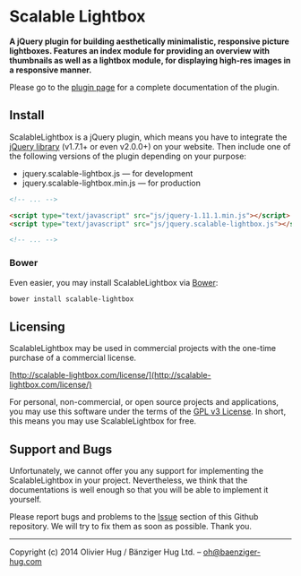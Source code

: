 Scalable Lightbox
=================

**A jQuery plugin for building aesthetically minimalistic, responsive picture lightboxes. Features an index module for providing an overview with thumbnails as well as a lightbox module, for displaying high-res images in a responsive manner.**

Please go to the [plugin page](http://scalable-lightbox.com/) for a complete documentation of the plugin.



## Install

ScalableLightbox is a jQuery plugin, which means you have to integrate the [jQuery library](http://jquery.com/download/) (v1.7.1+ or even v2.0.0+) on your website. Then include one of the following versions of the plugin depending on your purpose:

* jquery.scalable&#45;lightbox.js &mdash; for development
* jquery.scalable&#45;lightbox.min.js &mdash; for production

``` html
<!-- ... -->

<script type="text/javascript" src="js/jquery-1.11.1.min.js"></script>
<script type="text/javascript" src="js/jquery.scalable-lightbox.js"></script>

<!-- ... -->
```

### Bower

Even easier, you may install ScalableLightbox via [Bower](http://bower.io):

``` bash
bower install scalable-lightbox
```



## Licensing

ScalableLightbox may be used in commercial projects with the one-time purchase of a commercial license.

[http://scalable-lightbox.com/license/](http://scalable-lightbox.com/license/)

For personal, non&#45;commercial, or open source projects and applications, you may use this software under the terms of the [GPL v3 License](http://choosealicense.com/licenses/gpl-v3/). In short, this means you may use ScalableLightbox for free.



## Support and Bugs

Unfortunately, we cannot offer you any support for implementing the ScalableLightbox in your project. Nevertheless, we think that the documentations is well enough so that you will be able to implement it yourself.

Please report bugs and problems to the [Issue](https://github.com/onyx1/jquery-scalable-lightbox/issues) section of this Github repository. We will try to fix them as soon as possible. Thank you.

* * *

Copyright (c) 2014 Olivier Hug / Bänziger Hug Ltd. – oh@baenziger-hug.com
